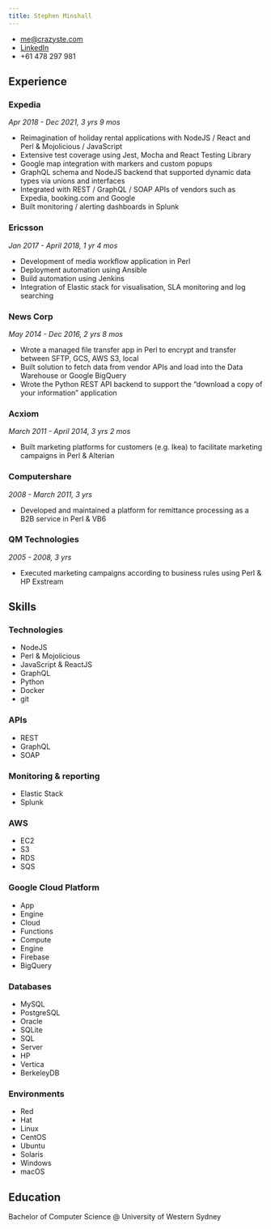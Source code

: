 ```yaml
---
title: Stephen Minshall
---
```


- [me@crazyste.com](mailto:me@crazyste.com)
- [LinkedIn](https://linkedin.com/in/stephenminshall)
- +61 478 297 981

## Experience

### Expedia

*Apr 2018 - Dec 2021, 3 yrs 9 mos*

- Reimagination of holiday rental applications with NodeJS / React and Perl & Mojolicious / JavaScript
- Extensive test coverage using Jest, Mocha and React Testing Library
- Google map integration with markers and custom popups
- GraphQL schema and NodeJS backend that supported dynamic data types via unions and interfaces
- Integrated with REST / GraphQL / SOAP APIs of vendors such as Expedia, booking.com and Google
- Built monitoring / alerting dashboards in Splunk

### Ericsson

*Jan 2017 - April 2018, 1 yr 4 mos*

- Development of media workflow application in Perl
- Deployment automation using Ansible
- Build automation using Jenkins
- Integration of Elastic stack for visualisation, SLA monitoring and log searching

### News Corp

*May 2014 - Dec 2016, 2 yrs 8 mos*

- Wrote a managed file transfer app in Perl to encrypt and transfer between SFTP, GCS, AWS S3, local
- Built solution to fetch data from vendor APIs and load into the Data Warehouse or Google BigQuery
- Wrote the Python REST API backend to support the “download a copy of your information” application

### Acxiom

*March 2011 - April 2014, 3 yrs 2 mos*

- Built marketing platforms for customers (e.g. Ikea) to facilitate marketing campaigns in Perl & Alterian

### Computershare

*2008 - March 2011, 3 yrs*

- Developed and maintained a platform for remittance processing as a B2B service in Perl & VB6

### QM Technologies

*2005 - 2008, 3 yrs*

- Executed marketing campaigns according to business rules using Perl & HP Exstream

## Skills

### Technologies

- NodeJS
- Perl & Mojolicious
- JavaScript & ReactJS
- GraphQL
- Python
- Docker
- git

### APIs

- REST
- GraphQL
- SOAP

### Monitoring & reporting

- Elastic Stack
- Splunk

### AWS

- EC2
- S3
- RDS
- SQS

### Google Cloud Platform

- App
- Engine
- Cloud
- Functions
- Compute
- Engine
- Firebase
- BigQuery

### Databases

- MySQL
- PostgreSQL
- Oracle
- SQLite
- SQL
- Server
- HP
- Vertica
- BerkeleyDB

### Environments

- Red
- Hat
- Linux
- CentOS
- Ubuntu
- Solaris
- Windows
- macOS

## Education

Bachelor of Computer Science @ University of Western Sydney
